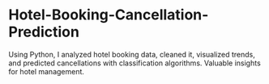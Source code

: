 # Hotel-Booking-Cancellation-Prediction
Using Python, I analyzed hotel booking data, cleaned it, visualized trends, and predicted cancellations with classification algorithms. Valuable insights for hotel management. 
